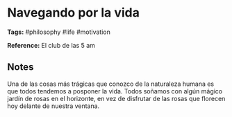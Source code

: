 # Navegando por la vida

**Tags:** #philosophy #life #motivation

**Reference:** El club de las 5 am

## Notes

Una de las cosas más trágicas que conozco de la naturaleza humana es que todos tendemos a posponer la vida. Todos soñamos con algún mágico jardín de rosas en el horizonte, en vez de disfrutar de las rosas que florecen hoy delante de nuestra ventana.

